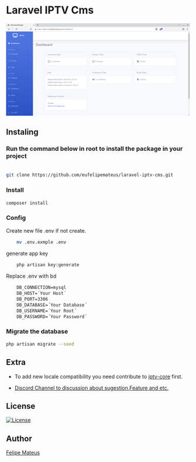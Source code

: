 # Laravel IPTV Cms

![Screenshot Dashboard Feipe Mateus IPTV Channels](/.github/screenshots/dashboard.png?raw=true)

## Instaling


### Run the command below in root to install the package in your project
  
```bash

git clone https://github.com/eufelipemateus/laravel-iptv-cms.git
```

### Install

```bash
composer install 
```

### Config

Create new  file .env if not create.

```bash
    mv .env.exmple .env
```

generate  app key

```bash
    php artisan key:generate
```

Replace  .env with bd

```env
    DB_CONNECTION=mysql
    DB_HOST=´Your Host´
    DB_PORT=3306
    DB_DATABASE=´Your Database´
    DB_USERNAME=´Your Root´
    DB_PASSWORD=´Your Password´
```

### Migrate the database

```bash
php artisan migrate --seed
```

## Extra

- To add new locale compatibility you need contribute to [iptv-core](https://github.com/eufelipemateus/laravel-iptv-core/blob/main/src/Helpes/Locale.php) first.

- [Discord Channel to discussion about sugestion,Feature and etc.](https://discord.com/channels/885888529845076078/953528360615690270)

## License

[![License](http://poser.pugx.org/felipemateus/iptv-channels/license)](https://packagist.org/packages/felipemateus/iptv-channels)

## Author

[Felipe Mateus](https://felipemateus.com)

